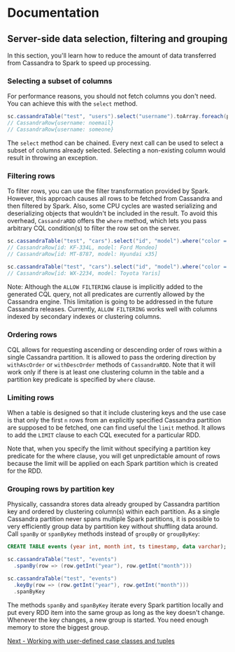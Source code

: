 # Documentation
## Server-side data selection, filtering and grouping

In this section, you'll learn how to reduce the amount of data transferred from Cassandra to Spark
to speed up processing.

### Selecting a subset of columns

For performance reasons, you should not fetch columns you don't need. You can achieve this with the `select` method.

```scala
sc.cassandraTable("test", "users").select("username").toArray.foreach(println)
// CassandraRow{username: noemail} 
// CassandraRow{username: someone}
```

The `select` method can be chained. Every next call can be used to select a subset of columns already selected.
Selecting a non-existing column would result in throwing an exception.

### Filtering rows

To filter rows, you can use the filter transformation provided by Spark. 
However, this approach causes all rows to be fetched from Cassandra and then filtered by Spark. 
Also, some CPU cycles are wasted serializing and deserializing objects that wouldn't be 
included in the result. To avoid this overhead, `CassandraRDD` offers the `where` method, which lets you pass 
arbitrary CQL condition(s) to filter the row set on the server.

```scala
sc.cassandraTable("test", "cars").select("id", "model").where("color = ?", "black").toArray.foreach(println)
// CassandraRow[id: KF-334L, model: Ford Mondeo]
// CassandraRow[id: MT-8787, model: Hyundai x35]

sc.cassandraTable("test", "cars").select("id", "model").where("color = ?", "silver").toArray.foreach(println)
// CassandraRow[id: WX-2234, model: Toyota Yaris]
```

Note: Although the `ALLOW FILTERING` clause is implicitly added to the generated CQL query, not all predicates 
are currently allowed by the Cassandra engine. This limitation is going to be addressed in the future 
Cassandra releases. Currently, `ALLOW FILTERING` works well 
with columns indexed by secondary indexes or clustering columns.  

### Ordering rows

CQL allows for requesting ascending or descending order of rows within a single Cassandra partition.
It is allowed to pass the ordering direction by `withAscOrder` or `withDescOrder` methods of
`CassandraRDD`. Note that it will work only if there is at least one clustering column in the table
and a partition key predicate is specified by `where` clause.

### Limiting rows

When a table is designed so that it include clustering keys and the use case is that only the first
`n` rows from an explicitly specified Cassandra partition are supposed to be fetched, one can find
useful the `limit` method. It allows to add the `LIMIT` clause to each CQL executed for a particular
RDD.

Note that, when you specify the limit without specifying a partition key predicate for the where
clause, you will get unpredictable amount of rows because the limit will be applied on each Spark
partition which is created for the RDD.

### Grouping rows by partition key

Physically, cassandra stores data already grouped by Cassandra partition key and ordered by clustering
column(s) within each partition. As a single Cassandra partition never spans multiple Spark partitions,
it is possible to very efficiently group data by partition key without shuffling data around.
Call `spanBy` or `spanByKey` methods instead of `groupBy` or `groupByKey`:

```sql
CREATE TABLE events (year int, month int, ts timestamp, data varchar);
```

```scala
sc.cassandraTable("test", "events")
  .spanBy(row => (row.getInt("year"), row.getInt("month")))

sc.cassandraTable("test", "events")
  .keyBy(row => (row.getInt("year"), row.getInt("month")))
  .spanByKey
```

The methods `spanBy` and `spanByKey` iterate every Spark partition locally
and put every RDD item into the same group as long as the key doesn't change.
Whenever the key changes, a new group is started. You need enough memory
to store the biggest group.

[Next - Working with user-defined case classes and tuples](4_mapper.md)